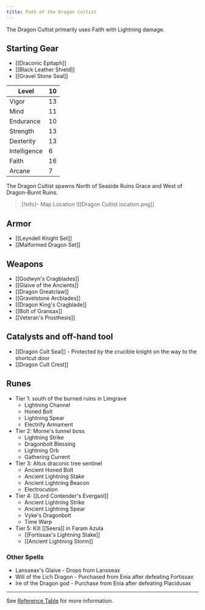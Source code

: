 ```yaml
---
title: Path of the Dragon Cultist
---
```


The Dragon Cultist primarily uses Faith with Lightning damage.

## Starting Gear
- [[Draconic Epitaph]]
- [[Black Leather Shield]]
- [[Gravel Stone Seal]]

| Level | 10 |
| ---- | ---- |
| Vigor | 13 |
| Mind | 11 |
| Endurance | 10 |
| Strength | 13 |
| Dexterity | 13 |
| Intelligence | 6 |
| Faith | 16 |
| Arcane | 7 |

The Dragon Cultist spawns North of Seaside Ruins Grace and West of Dragon-Burnt Ruins.

> [!info]- Map Location
> ![[Dragon Cultist location.png]]
## Armor
- [[Leyndell Knight Set]]
- [[Malformed Dragon Set]]
## Weapons
- [[Godwyn's Cragblades]]
- [[Glaive of the Ancients]]
- [[Dragon Greatclaw]]
- [[Gravelstone Arcblades]]
- [[Dragon King's Cragblade]]
- [[Bolt of Gransax]]
- [[Veteran's Prosthesis]]

## Catalysts and off-hand tool

- [[Dragon Cult Seal]] - Protected by the crucible knight on the way to the shortcut door
- [[Dragon Cult Crest]]
## Runes
- Tier 1: south of the burned ruins in Limgrave
	- Lightning Channel
	- Honed Bolt
	- Lightning Spear
	- Electrify Armament
- Tier 2: Morne's tunnel boss
	- Lightning Strike
	- Dragonbolt Blessing
	- Lightning Orb
	- Gathering Current
- Tier 3: Altus draconic tree sentinel
	- Ancient Honed Bolt
	- Ancient Lightning Stake
	- Ancient Lightning Beacon
	- Electrocution
- Tier 4: [[Lord Contender's Evergaol]]
	- Ancient Lightning Strike
	- Ancient Lightning Spear
	- Vyke's Dragonbolt
	- Time Warp
- Tier 5: Kill [[Seera]] in Faram Azula
	- [[Fortissax's Lightning Stake]]
	- [[Ancient Lightning Storm]]

### Other Spells
- Lansseax's Glaive - Drops from Lansseax
- Will of the Lich Dragon - Purchased from Enia after defeating Fortissax
- Ire of the Dragon god - Purchase from Enia after defeating Placidusax

---

See [Reference Table](https://docs.google.com/spreadsheets/d/14eOorTrWt4jk-Gghg4DahKbL2bBU9aktBBhypXQKlP8/edit#gid=718876722) for more information.
